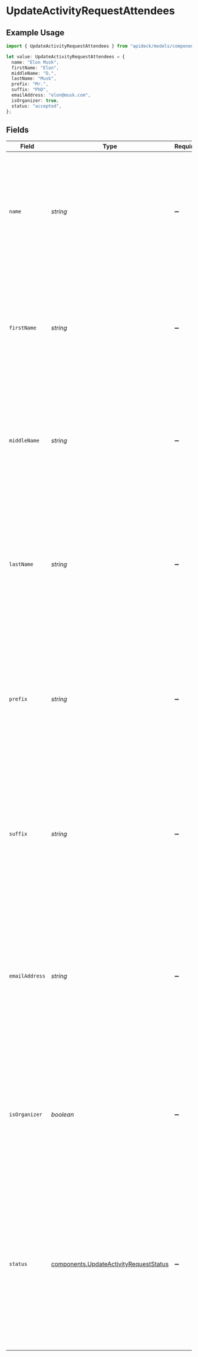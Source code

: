 # UpdateActivityRequestAttendees

## Example Usage

```typescript
import { UpdateActivityRequestAttendees } from "apideck/models/components";

let value: UpdateActivityRequestAttendees = {
  name: "Elon Musk",
  firstName: "Elon",
  middleName: "D.",
  lastName: "Musk",
  prefix: "Mr.",
  suffix: "PhD",
  emailAddress: "elon@musk.com",
  isOrganizer: true,
  status: "accepted",
};
```

## Fields

| Field                                                                                                                                                                                                                                                                                                                | Type                                                                                                                                                                                                                                                                                                                 | Required                                                                                                                                                                                                                                                                                                             | Description                                                                                                                                                                                                                                                                                                          | Example                                                                                                                                                                                                                                                                                                              |
| -------------------------------------------------------------------------------------------------------------------------------------------------------------------------------------------------------------------------------------------------------------------------------------------------------------------- | -------------------------------------------------------------------------------------------------------------------------------------------------------------------------------------------------------------------------------------------------------------------------------------------------------------------- | -------------------------------------------------------------------------------------------------------------------------------------------------------------------------------------------------------------------------------------------------------------------------------------------------------------------- | -------------------------------------------------------------------------------------------------------------------------------------------------------------------------------------------------------------------------------------------------------------------------------------------------------------------- | -------------------------------------------------------------------------------------------------------------------------------------------------------------------------------------------------------------------------------------------------------------------------------------------------------------------- |
| `name`                                                                                                                                                                                                                                                                                                               | *string*                                                                                                                                                                                                                                                                                                             | :heavy_minus_sign:                                                                                                                                                                                                                                                                                                   | The full name of the attendee. This field is used to identify the attendee in a human-readable format and should be a concatenation of first, middle, and last names if applicable. It is optional but recommended for clarity when listing attendees.                                                               | Elon Musk                                                                                                                                                                                                                                                                                                            |
| `firstName`                                                                                                                                                                                                                                                                                                          | *string*                                                                                                                                                                                                                                                                                                             | :heavy_minus_sign:                                                                                                                                                                                                                                                                                                   | The first name of the attendee. This field is part of the attendee's full name and is used for personal identification within the activity. It is optional but can be used to personalize communications or records.                                                                                                 | Elon                                                                                                                                                                                                                                                                                                                 |
| `middleName`                                                                                                                                                                                                                                                                                                         | *string*                                                                                                                                                                                                                                                                                                             | :heavy_minus_sign:                                                                                                                                                                                                                                                                                                   | The middle name of the attendee. This optional field can be included to provide a more complete identification of the attendee, especially in cases where middle names are commonly used for differentiation.                                                                                                        | D.                                                                                                                                                                                                                                                                                                                   |
| `lastName`                                                                                                                                                                                                                                                                                                           | *string*                                                                                                                                                                                                                                                                                                             | :heavy_minus_sign:                                                                                                                                                                                                                                                                                                   | The last name of the attendee. This field is essential for identifying the attendee within the activity and is typically used in conjunction with the first name. It is optional but important for distinguishing between attendees with similar first names.                                                        | Musk                                                                                                                                                                                                                                                                                                                 |
| `prefix`                                                                                                                                                                                                                                                                                                             | *string*                                                                                                                                                                                                                                                                                                             | :heavy_minus_sign:                                                                                                                                                                                                                                                                                                   | The prefix of the attendee's name, such as 'Mr.', 'Ms.', or 'Dr.'. This field is optional and can be used to address attendees formally in communications related to the activity. Ensure the prefix is appropriate for the attendee's title or preference.                                                          | Mr.                                                                                                                                                                                                                                                                                                                  |
| `suffix`                                                                                                                                                                                                                                                                                                             | *string*                                                                                                                                                                                                                                                                                                             | :heavy_minus_sign:                                                                                                                                                                                                                                                                                                   | The suffix of the attendee's name, such as 'Jr.', 'Sr.', or 'III'. This optional field can be used to distinguish attendees with similar names or to respect personal naming conventions. Ensure the suffix accurately reflects the attendee's designation.                                                          | PhD                                                                                                                                                                                                                                                                                                                  |
| `emailAddress`                                                                                                                                                                                                                                                                                                       | *string*                                                                                                                                                                                                                                                                                                             | :heavy_minus_sign:                                                                                                                                                                                                                                                                                                   | The email address of the attendee, used for sending notifications and updates about the activity. This field should contain a valid email format and is crucial for ensuring the attendee receives all relevant communications. It is optional but recommended for effective engagement.                             | elon@musk.com                                                                                                                                                                                                                                                                                                        |
| `isOrganizer`                                                                                                                                                                                                                                                                                                        | *boolean*                                                                                                                                                                                                                                                                                                            | :heavy_minus_sign:                                                                                                                                                                                                                                                                                                   | Indicates whether the attendee is the organizer of the activity. This boolean field helps identify the primary contact responsible for managing the activity. Set to 'true' if the attendee is the organizer, otherwise 'false'.                                                                                     | true                                                                                                                                                                                                                                                                                                                 |
| `status`                                                                                                                                                                                                                                                                                                             | [components.UpdateActivityRequestStatus](../../models/components/updateactivityrequeststatus.md)                                                                                                                                                                                                                     | :heavy_minus_sign:                                                                                                                                                                                                                                                                                                   | The current status of the attendee in relation to the activity, such as 'confirmed', 'tentative', or 'cancelled'. This field helps track the attendee's participation status and is important for planning and resource allocation. Ensure the status accurately reflects the attendee's commitment to the activity. | accepted                                                                                                                                                                                                                                                                                                             |